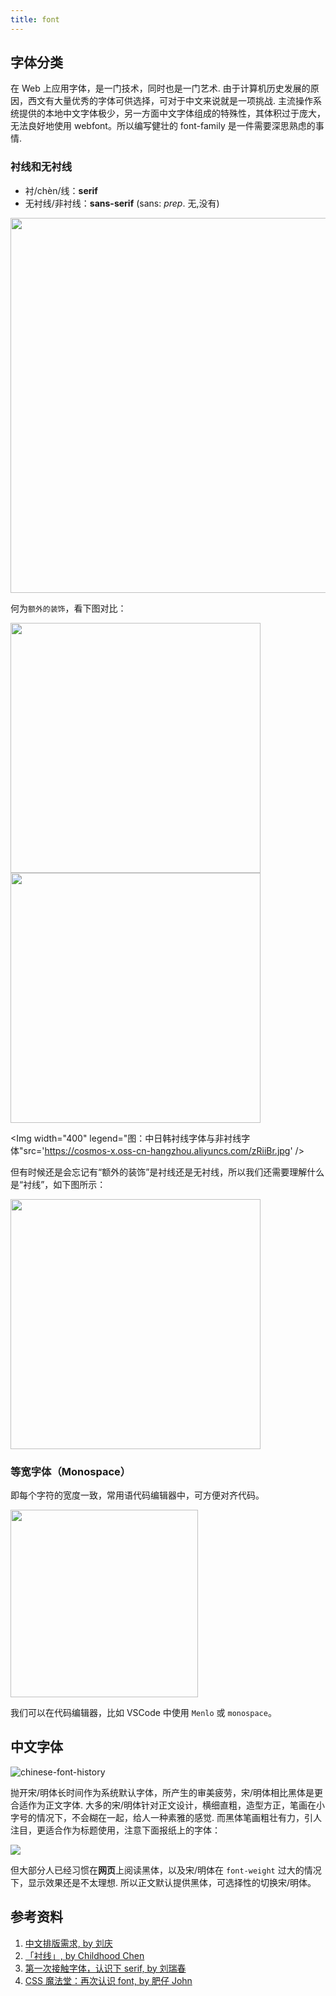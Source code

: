 ```yaml
---
title: font
---
```


## 字体分类

在 Web 上应用字体，是一门技术，同时也是一门艺术. 由于计算机历史发展的原因，西文有大量优秀的字体可供选择，可对于中文来说就是一项挑战. 主流操作系统提供的本地中文字体极少，另一方面中文字体组成的特殊性，其体积过于庞大，无法良好地使用 webfont。所以编写健壮的 font-family 是一件需要深思熟虑的事情.

### 衬线和无衬线

- 衬/chèn/线：**serif**
- 无衬线/非衬线：**sans-serif** (sans: _prep_. 无,没有)

<Img width="600" src='https://cosmos-x.oss-cn-hangzhou.aliyuncs.com/CGcoCe.png'/>

何为`额外的装饰`，看下图对比：

<Img width="400" legend="图：上图为衬线字体，下图为非衬线字体" src='https://cosmos-x.oss-cn-hangzhou.aliyuncs.com/3IhQIU.jpg'/>

<Img width="400" legend="图：左图为衬线字体，右图为非衬线字体" src='https://cosmos-x.oss-cn-hangzhou.aliyuncs.com/KTxEta.jpg'/>

<Img width="400" legend="图：中日韩衬线字体与非衬线字体"src='https://cosmos-x.oss-cn-hangzhou.aliyuncs.com/zRiiBr.jpg' />

但有时候还是会忘记有“额外的装饰”是衬线还是无衬线，所以我们还需要理解什么是“衬线”，如下图所示：

<Img width="400" src='https://cosmos-x.oss-cn-hangzhou.aliyuncs.com/4jBtO0.jpg' />

### 等宽字体（Monospace）

即每个字符的宽度一致，常用语代码编辑器中，可方便对齐代码。

<Img width="300" src='https://cosmos-x.oss-cn-hangzhou.aliyuncs.com/0S1WpF.jpg'/>

我们可以在代码编辑器，比如 VSCode 中使用 `Menlo` 或 `monospace`。

## 中文字体

<Img src='https://cosmos-x.oss-cn-hangzhou.aliyuncs.com/chinese-font-history.jpg' alt='chinese-font-history'/>

抛开宋/明体长时间作为系统默认字体，所产生的审美疲劳，宋/明体相比黑体是更合适作为正文字体. 大多的宋/明体针对正文设计，横细直粗，造型方正，笔画在小字号的情况下，不会糊在一起，给人一种素雅的感觉. 而黑体笔画粗壮有力，引人注目，更适合作为标题使用，注意下面报纸上的字体：

<img src='https://cosmos-x.oss-cn-hangzhou.aliyuncs.com/S97nTd.png' />

但大部分人已经习惯在**网页**上阅读黑体，以及宋/明体在 `font-weight` 过大的情况下，显示效果还是不太理想. 所以正文默认提供黑体，可选择性的切换宋/明体。

## 参考资料

1. [中文排版需求, by 刘庆](https://img2.w3ctech.com/%E4%B8%AD%E6%96%87%E6%8E%92%E7%89%88%E9%9C%80%E6%B1%82-cssconf.pdf)
2. [「衬线」, by Childhood Chen](https://zhuanlan.zhihu.com/p/24434632)
3. [第一次接触字体，认识下 serif, by 刘瑞春](https://zhuanlan.zhihu.com/p/32961737)
4. [CSS 魔法堂：再次认识 font, by 肥仔 John](https://www.cnblogs.com/fsjohnhuang/p/4310533.html)
